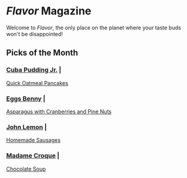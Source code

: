 # _Flavor_ Magazine

Welcome to _Flavor_, the only place on the planet where your taste buds won't be disappointed!

## Picks of the Month

### [Cuba Pudding Jr.](writer/cuba-pudding-jr.md) |

[Quick Oatmeal Pancakes](../recipe/feb/quick-oatmeal-pancakes)

### [Eggs Benny](writer/eggs-benny.md) | 

[Asparagus with Cranberries and Pine Nuts](../recipe/feb/asparagus-with-cranberries-and-pine-nuts.md)

### [John Lemon](writer/john-lemon.md) | 

[Homemade Sausages](recipe/jan/homemade-sausages.md)

### [Madame Croque](writer/madame-croque.md) | 

[Chocolate Soup](recipe/jan/chocolate-soup.md)
